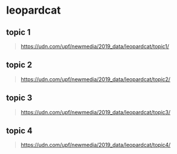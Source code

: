 # leopardcat
## topic 1
> https://udn.com/upf/newmedia/2019_data/leopardcat/topic1/
## topic 2
> https://udn.com/upf/newmedia/2019_data/leopardcat/topic2/
## topic 3
> https://udn.com/upf/newmedia/2019_data/leopardcat/topic3/
## topic 4
> https://udn.com/upf/newmedia/2019_data/leopardcat/topic4/

